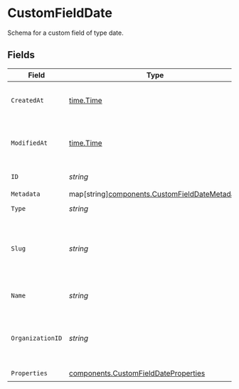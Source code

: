 # CustomFieldDate

Schema for a custom field of type date.


## Fields

| Field                                                                                               | Type                                                                                                | Required                                                                                            | Description                                                                                         |
| --------------------------------------------------------------------------------------------------- | --------------------------------------------------------------------------------------------------- | --------------------------------------------------------------------------------------------------- | --------------------------------------------------------------------------------------------------- |
| `CreatedAt`                                                                                         | [time.Time](https://pkg.go.dev/time#Time)                                                           | :heavy_check_mark:                                                                                  | Creation timestamp of the object.                                                                   |
| `ModifiedAt`                                                                                        | [time.Time](https://pkg.go.dev/time#Time)                                                           | :heavy_check_mark:                                                                                  | Last modification timestamp of the object.                                                          |
| `ID`                                                                                                | *string*                                                                                            | :heavy_check_mark:                                                                                  | The ID of the object.                                                                               |
| `Metadata`                                                                                          | map[string][components.CustomFieldDateMetadata](../../models/components/customfielddatemetadata.md) | :heavy_check_mark:                                                                                  | N/A                                                                                                 |
| `Type`                                                                                              | *string*                                                                                            | :heavy_check_mark:                                                                                  | N/A                                                                                                 |
| `Slug`                                                                                              | *string*                                                                                            | :heavy_check_mark:                                                                                  | Identifier of the custom field. It'll be used as key when storing the value.                        |
| `Name`                                                                                              | *string*                                                                                            | :heavy_check_mark:                                                                                  | Name of the custom field.                                                                           |
| `OrganizationID`                                                                                    | *string*                                                                                            | :heavy_check_mark:                                                                                  | The ID of the organization owning the custom field.                                                 |
| `Properties`                                                                                        | [components.CustomFieldDateProperties](../../models/components/customfielddateproperties.md)        | :heavy_check_mark:                                                                                  | N/A                                                                                                 |